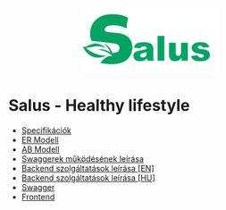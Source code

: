 <p align="center">
<img src="./docs/Full_Logo.png" alt="Full_Logo" width="250"/>
</p>

# Salus - Healthy lifestyle

- [Specifikációk](https://github.com/14A-C-Salus/Others/blob/main/docs/spec.md)
- [ER Modell](https://github.com/14A-C-Salus/Others/blob/main/docs/ER.md)
- [AB Modell](https://github.com/14A-C-Salus/Others/blob/main/docs/AB.md)
- [Swaggerek működésének leírása](https://github.com/14A-C-Salus/Others/blob/main/docs/swagger.md)
- [Backend szolgáltatások leírása \[EN\]](https://github.com/14A-C-Salus/Others/blob/main/docs/Backend_services_EN.md)
- [Backend szolgáltatások leírása \[HU\]](https://github.com/14A-C-Salus/Others/blob/main/docs/Backend_services_HU.md)
- [Swagger](http://salushl-001-site1.dtempurl.com/swagger/index.html)
- [Frontend](https://salus-healthy-lifestyle.netlify.app/)
